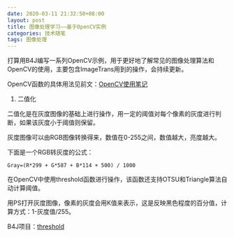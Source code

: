 ```yaml
---
date: 2020-03-11 21:32:50+08:00
layout: post
title: 图像处理学习——基于OpenCV实例
categories: 技术随笔
tags: 图像处理
---
```


打算用B4J编写一系列OpenCV示例，用于更好地了解常见的图像处理算法和OpenCV的使用，主要包含ImageTrans用到的操作，会持续更新。

OpenCV函数的具体用法见前文：[OpenCV使用笔记](/opencv/)

1. 二值化

二值化是在灰度图像的基础上进行操作，用一定的阈值对每个像素的灰度进行判断，如果该灰度小于阈值则保留。

灰度图像可以由RGB图像转换得来，数值在0-255之间，数值越大，亮度越大。

下面是一个RGB转灰度的公式：

```
Gray=(R*299 + G*587 + B*114 + 500) / 1000
```

在OpenCV中使用threshold函数进行操作，该函数还支持OTSU和Triangle算法自动计算阈值。

用PS打开灰度图像，像素的灰度会用K值来表示，这是反映黑色程度的百分值，计算方式：1-灰度值/255。

B4J项目：[threshold](https://github.com/xulihang/opencv_examples)


